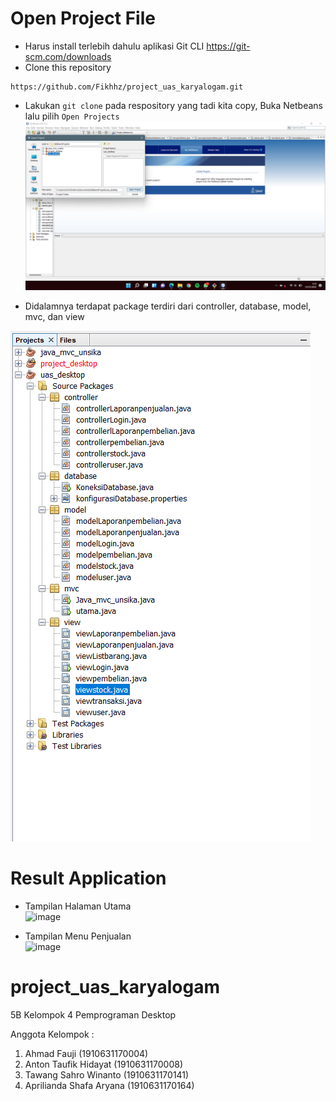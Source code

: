# Open Project File 
- Harus install terlebih dahulu aplikasi Git CLI
https://git-scm.com/downloads
- Clone this repository
```console
https://github.com/Fikhhz/project_uas_karyalogam.git
```
- Lakukan ```git clone``` pada respository yang tadi kita copy, Buka Netbeans lalu pilih ```Open Projects```<br>
<img src="Screenshoot/Screenshot (27).png"><br>

- Didalamnya terdapat package terdiri dari controller, database, model, mvc, dan view <br>
<img src="Screenshoot/12.png">

# Result Application
- Tampilan Halaman Utama <br>
![image](https://user-images.githubusercontent.com/95403285/149063781-d3dff940-af18-4776-8d02-5fee5ba03951.png)

- Tampilan Menu Penjualan <br>
![image](https://user-images.githubusercontent.com/95403285/149063840-dc6f2b27-0cd4-47c8-b9b4-414222fbf458.png)

# project_uas_karyalogam
5B Kelompok 4 Pemprograman Desktop

Anggota Kelompok :
1. Ahmad Fauji (1910631170004)
2. Anton Taufik Hidayat (1910631170008)
3. Tawang Sahro Winanto (1910631170141)
4. Aprilianda Shafa Aryana (1910631170164)
